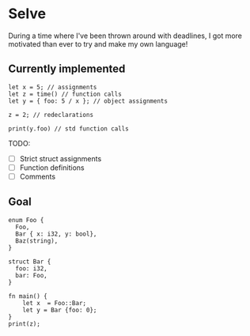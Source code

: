 # Selve

During a time where I've been thrown around with deadlines, I got more motivated than ever to try and make my own language!

## Currently implemented

```
let x = 5; // assignments
let z = time() // function calls
let y = { foo: 5 / x }; // object assignments

z = 2; // redeclarations

print(y.foo) // std function calls
```

TODO:
- [ ] Strict struct assignments
- [ ] Function definitions
- [ ] Comments

## Goal
```
enum Foo {
  Foo,
  Bar { x: i32, y: bool},
  Baz(string),
}

struct Bar {
  foo: i32,
  bar: Foo,
}

fn main() {
	let x  = Foo::Bar;
	let y = Bar {foo: 0};
}
print(z);
```
